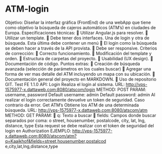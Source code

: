 ATM-login
==============================

Objetivo:
Diseñar la interfaz gráfica (FrontEnd) de una webApp que tiene como objetivo la búsqueda de cajeros automáticos (ATM’s) en ciudades de Europa.
Especificaciones técnicas:
 Utilizar Angular.js para resolver.
 Utilizar un template.
 Debe tener dos interfaces. Una de login y otra de búsqueda. Esta última debe contener un menú
 El login como la búsqueda se deben hacer a través de la API provista.
 Debe ser responsive.
Criterios de corrección:
 Correcto funcionamiento.
 Modificación del template y orden.
 Estructura de carpetas del proyecto.
 Usabilidad (UX design).
 Documentación de código.
Puntos extras:
 Creación de búsqueda avanzada (selección de parámetros en los cuales buscar)
 Agregar una forma de ver mas detalle del ATM incluyendo un mapa con su ubicación.
 Documentación general del proyecto en MARKDOWN.
 Uso de repositorio GIT.
Test FE 1.1.0
API:
Login
Realiza el login al sistema.
URL: http://vps-1575977-x.dattaweb.com:8080/atscom/login
METHOD: POST
PARAM: username, password
Default username: admin
Default password: admin
Al realizar el login correctamente devuelve un token de seguridad. Caso contrario da
error.
Get ATM’s
Obtiene los ATM de una determinada búsqueda.
URL: http://vps-1575977-x.dattaweb.com:8080/atscom/atm
METHOD: GET
PARAM:
 q: Texto a buscar
 fields: Campos donde buscar separados por coma:
o street, housenumber, postalcode, city, lat, lng, distance, type
Esta request se debe realizar con el token de seguridad del login en
Authorization
EJEMPLO:
http://vps-1575977-x.dattaweb.com:8080/atscom/atm?q=Kaaikhof&fields=street,housenumber,postalcod
e,city,lat,lng,distance,type
